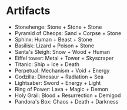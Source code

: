 # Artifacts

- Stonehenge: Stone + Stone + Stone
- Pyramid of Cheops: Sand + Corpse + Stone
- Sphinx: Human + Beast + Stone
- Basilisk: Lizard + Poison + Stone
- Santa's Sleigh: Snow + Wood + Human
- Eiffel tower: Metal + Tower + Skyscraper
- Titanic: Ship + Ice + Death
- Perpetual: Mechanism + Void + Energy
- Godzilla: Dinosaur + Radiation + Sea
- Lightsaber: Sword + Energy + Light
- Ring of Power: Lava + Magic + Demon
- Holy Grail: Blood + Resurrection + Demigod
- Pandora's Box: Chaos + Death + Darkness